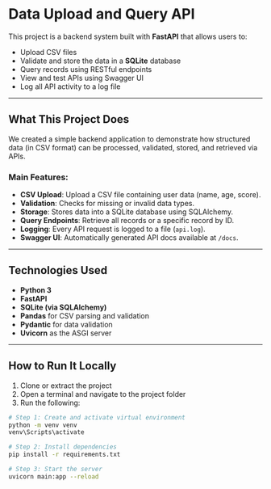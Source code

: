 #  Data Upload and Query API

This project is a backend system built with **FastAPI** that allows users to:

- Upload CSV files
- Validate and store the data in a **SQLite** database
- Query records using RESTful endpoints
- View and test APIs using Swagger UI
- Log all API activity to a log file

---

##  What This Project Does

We created a simple backend application to demonstrate how structured data (in CSV format) can be processed, validated, stored, and retrieved via APIs.

### Main Features:
- **CSV Upload**: Upload a CSV file containing user data (name, age, score).
- **Validation**: Checks for missing or invalid data types.
- **Storage**: Stores data into a SQLite database using SQLAlchemy.
- **Query Endpoints**: Retrieve all records or a specific record by ID.
- **Logging**: Every API request is logged to a file (`api.log`).
- **Swagger UI**: Automatically generated API docs available at `/docs`.

---

##  Technologies Used

- **Python 3**
- **FastAPI**
- **SQLite (via SQLAlchemy)**
- **Pandas** for CSV parsing and validation
- **Pydantic** for data validation
- **Uvicorn** as the ASGI server

---

##  How to Run It Locally

1. Clone or extract the project
2. Open a terminal and navigate to the project folder
3. Run the following:

```bash
# Step 1: Create and activate virtual environment
python -m venv venv
venv\Scripts\activate

# Step 2: Install dependencies
pip install -r requirements.txt

# Step 3: Start the server
uvicorn main:app --reload
